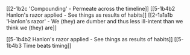 [[2-1b2c 'Compounding' - Permeate across the timeline]]
	[[5-1b4b2 Hanlon's razor applied - See things as results of habits]]
		[[2-1a1a1b 'Hanlon's razor' - We (they) are dumber and thus less ill-intent than we think we (they) are]]

[[5-1b4b2 Hanlon's razor applied - See things as results of habits]]
[[5-1b4b3 Time beats timing]]
